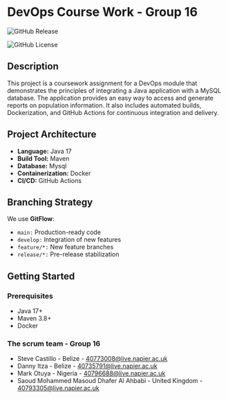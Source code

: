 # DevOps Course Work - Group 16
![GitHub Release](https://img.shields.io/github/v/release/stevecastillonapier/SET09803Group16)

![GitHub License](https://img.shields.io/github/license/stevecastillonapier/SET09803Group16)

## Description
This project is a coursework assignment for a DevOps module that demonstrates the principles of integrating a Java application with a MySQL database.
The application provides an easy way to access and generate reports on population information.
It also includes automated builds, Dockerization, and GitHub Actions for continuous integration and delivery.

## Project Architecture
- **Language:** Java 17
- **Build Tool:** Maven
- **Database:** Mysql
- **Containerization:** Docker
- **CI/CD:** GitHub Actions  

## Branching Strategy
We use **GitFlow**:
- `main:` Production-ready code
- `develop:` Integration of new features
- `feature/*:` New feature branches
- `release/*:` Pre-release stabilization   

## Getting Started
### Prerequisites
- Java 17+
- Maven 3.8+
- Docker

### The scrum team - Group 16
- Steve Castillo - Belize - 40773008@live.napier.ac.uk
- Danny Itza - Belize - 40735791@live.napier.ac.uk
- Mark Otuya - Nigeria - 40796688@live.napier.ac.uk
- Saoud Mohammed Masoud Dhafer Al Ahbabi - United Kingdom - 40793305@live.napier.ac.uk


